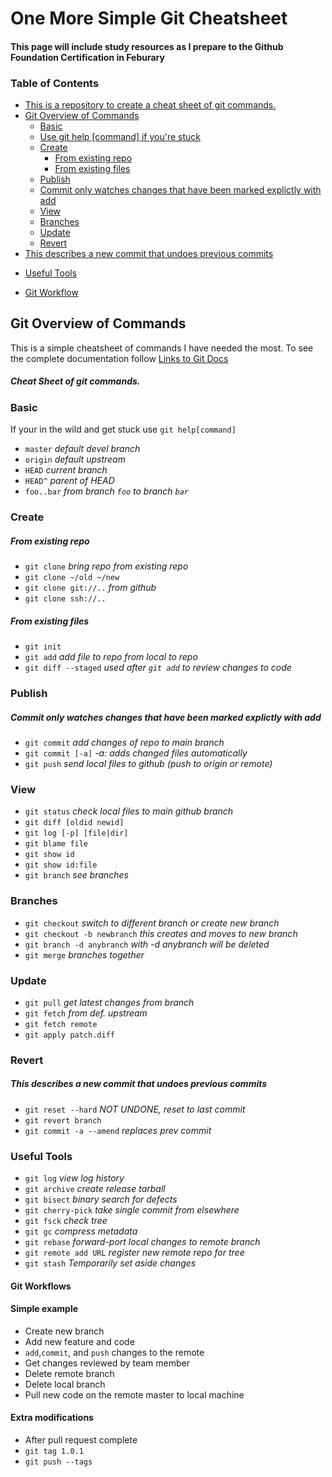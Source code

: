 # One More Simple Git Cheatsheet 

#### This page will include study resources as I prepare to the Github Foundation Certification in Feburary 

### Table of Contents

<!-- TOC start (generated with https://github.com/derlin/bitdowntoc) -->


- [This is a repository to create a cheat sheet of git commands. ](#this-is-a-repository-to-create-a-cheat-sheet-of-git-commands)
- [Git Overview of Commands](#git-overview-of-commands)
   * [Basic](#basic)
    - [Use git help [command] if you're stuck](#use-git-help-command-if-youre-stuck)
   * [Create](#create)
     - [From existing repo](#from-existing-repo)
     - [From existing files](#from-existing-files)
   * [Publish](#publish)
    - [Commit only watches changes that have been marked explictly with add](#commit-only-watches-changes-that-have-been-marked-explictly-with-add)
   * [View](#view)
   * [Branches](#branches)
   * [Update](#update)
   * [Revert](#revert)
- [This describes a new commit that undoes previous commits](#this-describes-a-new-commit-that-undoes-previous-commits)
* [Useful Tools](#useful-tools)
+ [Git Workflow](#git-workflow)

<!-- TOC end -->

<!-- TOC --><a name="git-overview-of-commands"></a>
## Git Overview of Commands
This is a simple cheatsheet of commands I have needed the most. To see the complete documentation
follow [Links to Git Docs](https://git-scm.com/docs)

<!-- TOC --><a name="this-is-a-repository-to-create-a-cheat-sheet-of-git-commands"></a>
##### Cheat Sheet of git commands. 


<!-- TOC --><a name="basic"></a>
### Basic

If your in the wild and get stuck use `git help[command]` 

- `master`      *default devel branch*
- `origin`      *default upstream*
- `HEAD`        *current branch*
- `HEAD^`       *parent of HEAD*
- `foo..bar`    *from branch `foo` to branch `bar`*

<!-- TOC --><a name="create"></a>
### Create

<!-- TOC --><a name="from-existing-repo"></a>
##### From existing repo

- `git clone` *bring repo from existing repo*
- `git clone ~/old ~/new`
- `git clone git://..` *from github*
- `git clone ssh://..`

<!-- TOC --><a name="from-existing-files"></a>
##### From existing files

- `git init`
- `git add` *add file to repo from local to repo*
- `git diff --staged` *used after `git add` to review changes to code*

<!-- TOC --><a name="publish"></a>
### Publish

<!-- TOC --><a name="commit-only-watches-changes-that-have-been-marked-explictly-with-add"></a>
##### Commit only watches changes that have been marked explictly with add

- `git commit` *add changes of repo to main branch*
- `git commit [-a]`  *-a: adds changed files automatically*
- `git push` *send local files to github* *(push to origin or remote)*

<!-- TOC --><a name="view"></a>
### View

- `git status` *check local files to main github branch*
- `git diff [oldid newid]`
- `git log [-p] [file|dir]`
- `git blame file`
- `git show id` 
- `git show id:file`
- `git branch` *see branches*

<!-- TOC --><a name="branches"></a>
### Branches

- `git checkout` *switch to different branch or create new branch*
- `git checkout -b newbranch` *this creates and moves to new branch*
- `git branch -d anybranch` *with -d anybranch will be deleted*
- `git merge` *branches together*

<!-- TOC --><a name="update"></a>
### Update

- `git pull` *get latest changes from branch*
- `git fetch` *from def. upstream*
- `git fetch remote`
- `git apply patch.diff`

<!-- TOC --><a name="revert"></a>
### Revert

<!-- TOC --><a name="this-describes-a-new-commit-that-undoes-previous-commits"></a>
##### This describes a new commit that undoes previous commits

- `git reset --hard` *NOT UNDONE, reset to last commit*
- `git revert branch`
- `git commit -a --amend` *replaces prev commit*

<!-- TOC --><a name="useful-tools"></a>
### Useful Tools

- `git log` *view log history*
- `git archive` *create release tarball*
- `git bisect` *binary search for defects*
- `git cherry-pick` *take single commit from elsewhere*
- `git fsck` *check tree*
- `git gc` *compress metadata <performance>*
- `git rebase` *forward-port local changes to remote branch* 
- `git remote add URL` *register new remote repo for tree*
- `git stash` *Temporarily set aside changes*



<!-- TOC --><a name="git-workflow"></a>
#### Git Workflows

#### Simple example
- Create new branch
- Add new feature and code
- `add`,`commit`, and `push` changes to the remote
- Get changes reviewed by team member
- Delete remote branch
- Delete local branch
- Pull new code on the remote master to local machine 

#### Extra modifications
- After pull request complete
- `git tag 1.0.1`
- `git push --tags`

